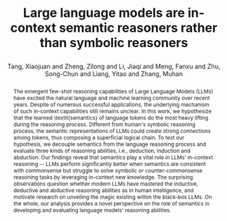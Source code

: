 ---
layout: pub
type: journal
title: >
    Large language models are in-context semantic reasoners rather than symbolic reasoners
author: Tang, Xiaojuan and Zheng, Zilong and Li, Jiaqi and Meng, Fanxu and Zhu, Song-Chun and Liang, Yitao and Zhang, Muhan
year: 2023
equalauthor: Tang, Xiaojuan and Zheng, Zilong
journal: arXiv
arxiv: 2305.14825
preprint: true
code: https://github.com/XiaojuanTang/ICSR
abstract: >
    The emergent few-shot reasoning capabilities of Large Language Models (LLMs) have excited the natural language and machine learning community over recent years. Despite of numerous successful applications, the underlying mechanism of such in-context capabilities still remains unclear. In this work, we hypothesize that the learned \textit{semantics} of language tokens do the most heavy lifting during the reasoning process. Different from human's symbolic reasoning process, the semantic representations of LLMs could create strong connections among tokens, thus composing a superficial logical chain. To test our hypothesis, we decouple semantics from the language reasoning process and evaluate three kinds of reasoning abilities, i.e., deduction, induction and abduction. Our findings reveal that semantics play a vital role in LLMs' in-context reasoning -- LLMs perform significantly better when semantics are consistent with commonsense but struggle to solve symbolic or counter-commonsense reasoning tasks by leveraging in-context new knowledge. The surprising observations question whether modern LLMs have mastered the inductive, deductive and abductive reasoning abilities as in human intelligence, and motivate research on unveiling the magic existing within the black-box LLMs. On the whole, our analysis provides a novel perspective on the role of semantics in developing and evaluating language models' reasoning abilities. 
bibtex: >
    @article{tang2023icsr,
        title   = {Large language models are in-context semantic reasoners rather than symbolic reasoners},
        author  = {Tang, Xiaojuan and Zheng, Zilong and Li, Jiaqi and Meng, Fanxu and Zhu, Song-Chun and Liang, Yitao and Zhang, Muhan},
        year    = {2023},
        journal = {arXiv preprint arXiv: 2305.14825}
    }
---